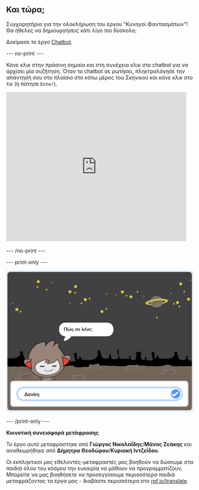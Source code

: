## Και τώρα;

Συγχαρητήρια για την ολοκλήρωση του έργου "Κυνηγοί Φαντασμάτων"! Θα ήθελες να δημιουργήσεις κάτι λίγο πιο δύσκολο;

Δοκίμασε το έργο [Chatbot](https://projects.raspberrypi.org/el-GR/projects/chatbot?utm_source=pathway&utm_medium=whatnext&utm_campaign=projects).

--- no-print ---

Κάνε κλικ στην πράσινη σημαία και στη συνέχεια κλικ στο chatbot για να αρχίσει μία συζήτηση. Όταν το chatbot σε ρωτήσει, πληκτρολόγησε την απάντησή σου στο πλαίσιο στο κάτω μέρος του Σκηνικού και κάνε κλικ στο τικ (ή πάτησε `Enter`).

<div class="scratch-preview">
  <iframe allowtransparency="true" width="485" height="402" src="https://scratch.mit.edu/projects/embed/334706472/?autostart=false" 
  frameborder="0" scrolling="no"></iframe>
</div>

--- /no-print ---

--- print-only ---

![ολοκληρωμένο έργο](images/chatbot-preview.png)

--- /print-only ---


**Κοινοτική συνεισφορά μετάφρασης**

Το έργο αυτό μεταφράστηκε από **Γιώργος Νικολαΐδης**/**Μάνος Ζεάκης** και αναθεωρήθηκε από **Δήμητρα Θεοδώρου**/**Κυριακή Ιντζεΐδου**.

Οι εκπληκτικοί μας εθελοντές-μεταφραστές μας βοηθούν να δώσουμε στα παιδιά όλου του κόσμου την ευκαιρία να μάθουν να προγραμματίζουν. Μπορείτε να μας βοηθήσετε να προσεγγίσουμε περισσότερα παιδιά μεταφράζοντας τα έργα μας - διαβάστε περισσότερα στο [rpf.io/translate](https://rpf.io/translate).